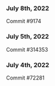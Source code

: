 ### July 8th, 2022

Commit #9174

### July 5th, 2022

Commit #314353


### July 4th, 2022

Commit #72281
